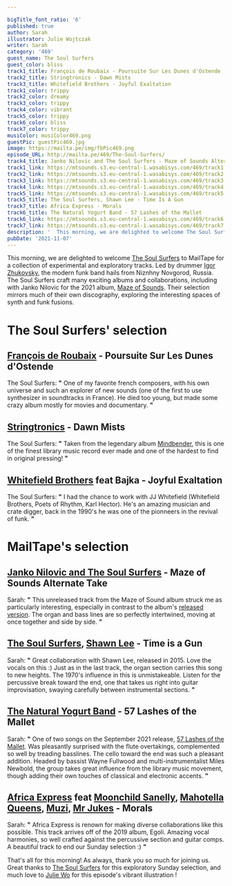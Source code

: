 ```yaml
---

bigTitle_font_ratio: '6'
published: true
author: Sarah
illustrator: Julie Wojtczak
writer: Sarah
category: '469'
guest_name: The Soul Surfers
guest_color: bliss
track1_title: François de Roubaix - Poursuite Sur Les Dunes d'Ostende
track2_title: Stringtronics - Dawn Mists
track3_title: Whitefield Brothers - Joyful Exaltation
track1_color: trippy
track2_color: dreamy
track3_color: trippy
track4_color: vibrant
track5_color: trippy
track6_color: bliss
track7_color: trippy
musiColor: musiColor469.png
guestPic: guestPic469.jpg
image: https://mailta.pe/img/fbPic469.png
episode_URL: http://mailta.pe/469/The-Soul-Surfers/
track4_title: Janko Nilovic and The Soul Surfers - Maze of Sounds Alternate Take
track1_link: https://mtsounds.s3.eu-central-1.wasabisys.com/469/track1.mp3
track2_link: https://mtsounds.s3.eu-central-1.wasabisys.com/469/track2.mp3
track3_link: https://mtsounds.s3.eu-central-1.wasabisys.com/469/track3.mp3
track4_link: https://mtsounds.s3.eu-central-1.wasabisys.com/469/track4.mp3
track5_link: https://mtsounds.s3.eu-central-1.wasabisys.com/469/track5.mp3
track5_title: The Soul Surfers, Shawn Lee - Time Is A Gun
track7_title: Africa Express - Morals
track6_title: The Natural Yogurt Band - 57 Lashes of the Mallet
track6_link: https://mtsounds.s3.eu-central-1.wasabisys.com/469/track6.mp3
track7_link: https://mtsounds.s3.eu-central-1.wasabisys.com/469/track7.mp3
description: '  This morning, we are delighted to welcome The Soul Surfers to MailTape for a collection of experimental and exploratory tracks. Led by drummer Igor Zhukovsky, the modern funk band hails from Niznhny Novgorod, Russia. The Soul Surfers craft many exciting albums and collaborations, including with Janko Nilovic for the 2021 album, Maze of Sounds. Their selection mirrors much of their own music, exploring the interesting spaces of synth and funk fusions.'
pubDate: '2021-11-07'
---
```

 This morning, we are delighted to welcome [The Soul Surfers](https://soulsurfersubiq.bandcamp.com/) to MailTape for a collection of experimental and exploratory tracks. Led by drummer [Igor Zhukovsky](https://www.discogs.com/artist/2760785-Igor-Zhukovsky), the modern funk band hails from Niznhny Novgorod, Russia. The Soul Surfers craft many exciting albums and collaborations, including with Janko Nilovic for the 2021 album, [Maze of Sounds](https://brocrecordz.bandcamp.com/album/maze-of-sounds). Their selection mirrors much of their own discography, exploring the interesting spaces of synth and funk fusions.
  
 
# The Soul Surfers' selection

## [François de Roubaix](https://www.discogs.com/artist/119363-Fran%C3%A7ois-De-Roubaix) - Poursuite Sur Les Dunes d'Ostende
The Soul Surfers: **"** One of my favorite french composers, with his own universe and such an explorer of new sounds (one of the first to use synthesizer in soundtracks in France). He died too young, but made some crazy album mostly for movies and documentary. **"** 

## [Stringtronics](https://www.macleans.ca/culture/the-weird-and-true-story-of-moondog/) - Dawn Mists
The Soul Surfers: **"** Taken from the legendary album [Mindbender](https://lightintheattic.net/releases/517-mindbender), this is one of the finest library music record ever made and one of the hardest to find in original pressing! **"** 

## [Whitefield Brothers](https://www.zappa.com/) feat Bajka - Joyful Exaltation
The Soul Surfers: **"** I had the chance to work with JJ Whitefield (Whitefield Brothers, Poets of Rhythm, Karl Hector). He's an amazing musician and crate digger, back in the 1990's he was one of the pionneers in the revival of funk. **"** 

# MailTape's selection

## [Janko Nilovic and The Soul Surfers](https://brocrecordz.bandcamp.com/album/maze-of-sounds) - Maze of Sounds Alternate Take
Sarah: **"** This unreleased track from the Maze of Sound album struck me as particularly interesting, especially in contrast to the album's [released version](https://www.youtube.com/watch?v=m1oLjnKeUiY). The organ and bass lines are so perfectly intertwined, moving at once together and side by side. **"** 

## [The Soul Surfers](https://soulsurfersubiq.bandcamp.com/), [Shawn Lee](https://www.shawnlee.net/) - Time is a Gun
Sarah: **"** Great collaboration with Shawn Lee, released in 2015. Love the vocals on this :) Just as in the last track, the organ section carries this song to new heights. The 1970's influence in this is unmistakeable. Listen for the percussive break toward the end, one that takes us right into guitar improvisation, swaying carefully between instrumental sections. **"** 

## [The Natural Yogurt Band](https://thenaturalyogurtband.bandcamp.com/) - 57 Lashes of the Mallet
Sarah: **"** One of two songs on the September 2021 release, [57 Lashes of the Mallet](https://thenaturalyogurtband.bandcamp.com/). Was pleasantly surprised with the flute overtakings, complemented so well by treading basslines. The cello toward the end was such a pleasant addition. Headed by bassist Wayne Fullwood and multi-instrumentalist Miles Newbold, the group takes great influence from the library music movement, though adding their own touches of classical and electronic accents. **"** 

## [Africa Express](https://africaexpress.bandcamp.com/album/egoli) feat [Moonchild Sanelly](https://www.dazeddigital.com/projects/article/52989/1/moonchild-sanelly-musician-biography-dazed-100-2021-profile), [Mahotella Queens](https://www.discogs.com/artist/56676-Mahotella-Queens), [Muzi](https://www.thefader.com/2021/10/01/muzi-new-album-interblaktic-stream), [Mr Jukes](https://www.facebook.com/muziou) - Morals
Sarah: **"** Africa Express is renown for making diverse collaborations like this possible. This track arrives off of the 2019 album, Egoli. Amazing vocal harmonies, so well crafted against the percussive section and guitar comps. A beautiful track to end our Sunday selection :) **"** 

That's all for this morning! As always, thank you so much for joining us. Great thanks to [The Soul Surfers](https://brocrecordz.bandcamp.com/album/maze-of-sounds) for this exploratory Sunday selection, and much love to [Julie Wo](https://www.instagram.com/julie_wo/?hl=en) for this episode's vibrant illustration !
